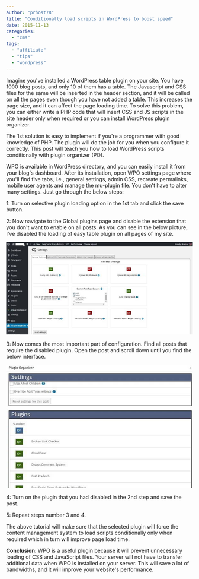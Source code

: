 ```yaml
---
author: "prhost78"
title: "Conditionally load scripts in WordPress to boost speed"
date: 2015-11-13
categories: 
  - "cms"
tags: 
  - "affiliate"
  - "tips"
  - "wordpress"
---
```


Imagine you've installed a WordPress table plugin on your site. You have 1000 blog posts, and only 10 of them has a table. The Javascript and CSS files for the same will be inserted in the header section, and it will be called on all the pages even though you have not added a table. This increases the page size, and it can affect the page loading time. To solve this problem, you can either write a PHP code that will insert CSS and JS scripts in the site header only when required or you can install WordPress plugin organizer.

The 1st solution is easy to implement if you're a programmer with good knowledge of PHP. The plugin will do the job for you when you configure it correctly. This post will teach you how to load WordPress scripts conditionally with plugin organizer (PO).

WPO is available in WordPress directory, and you can easily install it from your blog's dashboard. After its installation, open WPO settings page where you'll find five tabs, i.e., general settings, admin CSS, recreate permalinks, mobile user agents and manage the mu-plugin file. You don't have to alter many settings. Just go through the below steps:

1: Turn on selective plugin loading option in the 1st tab and click the save button.

2: Now navigate to the Global plugins page and disable the extension that you don't want to enable on all posts. As you can see in the below picture, I've disabled the loading of easy table plugin on all pages of my site.

![wordpress plugin organizer](images/wordpress-plugin-organizer.jpg)

3: Now comes the most important part of configuration. Find all posts that require the disabled plugin. Open the post and scroll down until you find the below interface.

![plugin organizer wp](images/plugin-organizer-wp.jpg)

4: Turn on the plugin that you had disabled in the 2nd step and save the post.

5: Repeat steps number 3 and 4.

The above tutorial will make sure that the selected plugin will force the content management system to load scripts conditionally only when required which in turn will improve page load time.

**Conclusion**: WPO is a useful plugin because it will prevent unnecessary loading of CSS and JavaScript files. Your server will not have to transfer additional data when WPO is installed on your server. This will save a lot of bandwidths, and it will improve your website's performance.
